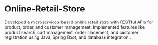 # Online-Retail-Store
Developed a microservices-based online retail store with RESTful APIs for product, order, and customer management. Implemented features like product search, cart management, order placement, and customer registration using Java, Spring Boot, and database integration .
